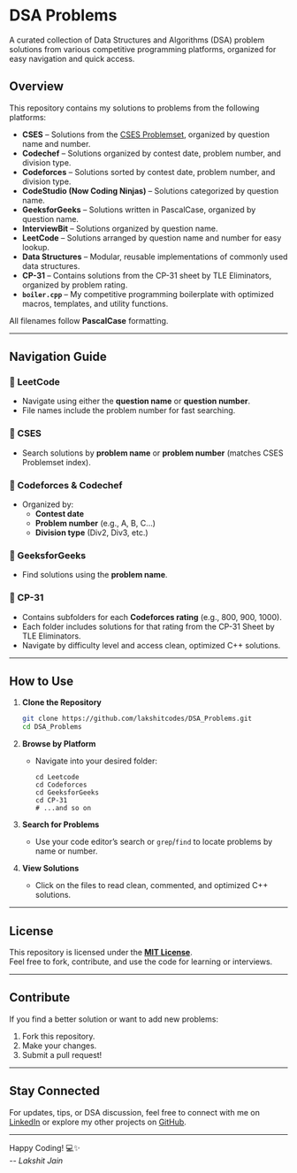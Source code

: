 # DSA Problems

A curated collection of Data Structures and Algorithms (DSA) problem solutions from various competitive programming platforms, organized for easy navigation and quick access.

## Overview

This repository contains my solutions to problems from the following platforms:

- **CSES** – Solutions from the [CSES Problemset](https://cses.fi/problemset/), organized by question name and number.
- **Codechef** – Solutions organized by contest date, problem number, and division type.
- **Codeforces** – Solutions sorted by contest date, problem number, and division type.
- **CodeStudio (Now Coding Ninjas)** – Solutions categorized by question name.
- **GeeksforGeeks** – Solutions written in PascalCase, organized by question name.
- **InterviewBit** – Solutions organized by question name.
- **LeetCode** – Solutions arranged by question name and number for easy lookup.
- **Data Structures** – Modular, reusable implementations of commonly used data structures.
- **CP-31** – Contains solutions from the CP-31 sheet by TLE Eliminators, organized by problem rating.
- **`boiler.cpp`** – My competitive programming boilerplate with optimized macros, templates, and utility functions.

All filenames follow **PascalCase** formatting.

---

## Navigation Guide

### 🔹 LeetCode

- Navigate using either the **question name** or **question number**.
- File names include the problem number for fast searching.

### 🔹 CSES

- Search solutions by **problem name** or **problem number** (matches CSES Problemset index).

### 🔹 Codeforces & Codechef

- Organized by:
  - **Contest date**
  - **Problem number** (e.g., A, B, C…)
  - **Division type** (Div2, Div3, etc.)

### 🔹 GeeksforGeeks

- Find solutions using the **problem name**.

### 🔹 CP-31

- Contains subfolders for each **Codeforces rating** (e.g., 800, 900, 1000).
- Each folder includes solutions for that rating from the CP-31 Sheet by TLE Eliminators.
- Navigate by difficulty level and access clean, optimized C++ solutions.

---

## How to Use

1. **Clone the Repository**
   ```bash
   git clone https://github.com/lakshitcodes/DSA_Problems.git
   cd DSA_Problems
   ```

2. **Browse by Platform**
   - Navigate into your desired folder:
     ```
     cd Leetcode
     cd Codeforces
     cd GeeksforGeeks
     cd CP-31
     # ...and so on
     ```

3. **Search for Problems**
   - Use your code editor’s search or `grep`/`find` to locate problems by name or number.

4. **View Solutions**
   - Click on the files to read clean, commented, and optimized C++ solutions.

---


## License

This repository is licensed under the **[MIT License](LICENSE)**.  
Feel free to fork, contribute, and use the code for learning or interviews.

---

## Contribute

If you find a better solution or want to add new problems:
1. Fork this repository.
2. Make your changes.
3. Submit a pull request!

---

## Stay Connected

For updates, tips, or DSA discussion, feel free to connect with me on [LinkedIn](https://www.linkedin.com/in/jainlakshit) or explore my other projects on [GitHub](https://github.com/lakshitcodes).

---

Happy Coding! 💻✨  
*-- Lakshit Jain*

